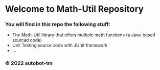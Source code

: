 # Welcome to Math-Util Repository
### You will find in this repo the following stuff:
* The Math-Util library that offers multiple math functions (a Java-based sourced code)
* Unit Testing source code with JUnit framework
* ...


### © 2022 autobot-tm
